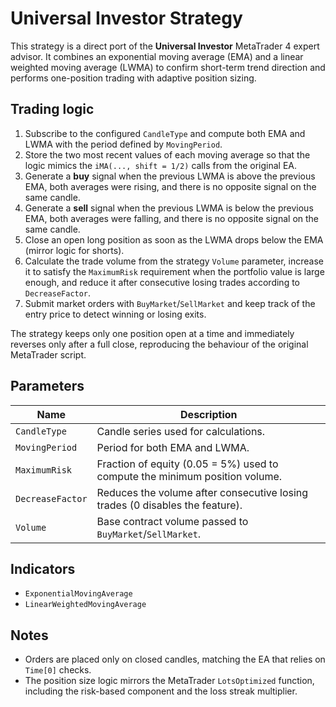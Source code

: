 # Universal Investor Strategy

This strategy is a direct port of the **Universal Investor** MetaTrader 4 expert advisor. It combines an exponential moving average (EMA) and a linear weighted moving average (LWMA) to confirm short-term trend direction and performs one-position trading with adaptive position sizing.

## Trading logic

1. Subscribe to the configured `CandleType` and compute both EMA and LWMA with the period defined by `MovingPeriod`.
2. Store the two most recent values of each moving average so that the logic mimics the `iMA(..., shift = 1/2)` calls from the original EA.
3. Generate a **buy** signal when the previous LWMA is above the previous EMA, both averages were rising, and there is no opposite signal on the same candle.
4. Generate a **sell** signal when the previous LWMA is below the previous EMA, both averages were falling, and there is no opposite signal on the same candle.
5. Close an open long position as soon as the LWMA drops below the EMA (mirror logic for shorts).
6. Calculate the trade volume from the strategy `Volume` parameter, increase it to satisfy the `MaximumRisk` requirement when the portfolio value is large enough, and reduce it after consecutive losing trades according to `DecreaseFactor`.
7. Submit market orders with `BuyMarket`/`SellMarket` and keep track of the entry price to detect winning or losing exits.

The strategy keeps only one position open at a time and immediately reverses only after a full close, reproducing the behaviour of the original MetaTrader script.

## Parameters

| Name | Description |
| --- | --- |
| `CandleType` | Candle series used for calculations. |
| `MovingPeriod` | Period for both EMA and LWMA. |
| `MaximumRisk` | Fraction of equity (0.05 = 5%) used to compute the minimum position volume. |
| `DecreaseFactor` | Reduces the volume after consecutive losing trades (0 disables the feature). |
| `Volume` | Base contract volume passed to `BuyMarket`/`SellMarket`. |

## Indicators

- `ExponentialMovingAverage`
- `LinearWeightedMovingAverage`

## Notes

- Orders are placed only on closed candles, matching the EA that relies on `Time[0]` checks.
- The position size logic mirrors the MetaTrader `LotsOptimized` function, including the risk-based component and the loss streak multiplier.
